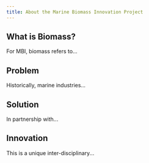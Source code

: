 ```yaml
---
title: About the Marine Biomass Innovation Project
---
```


<h2>What is Biomass?</h2>
For MBI, biomass refers to...

<h2>Problem</h2>
Historically, marine industries...

<h2>Solution</h2>
In partnership with...

<h2>Innovation</h2>
This is a unique inter-disciplinary...

